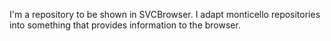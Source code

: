 I'm a repository to be shown in SVCBrowser. 
I adapt monticello repositories into something that provides information to the browser.